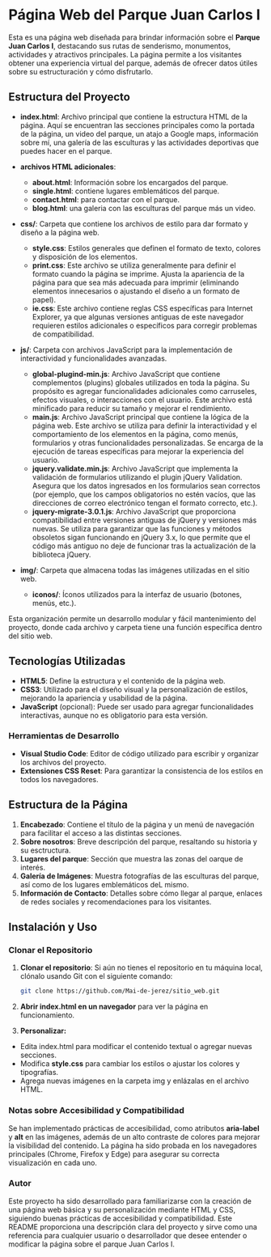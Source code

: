 # Página Web del Parque Juan Carlos I

Esta es una página web diseñada para brindar información sobre el **Parque Juan Carlos I**, destacando sus rutas de senderismo, monumentos, actividades y atractivos principales. La página permite a los visitantes obtener una experiencia virtual del parque, además de ofrecer datos útiles sobre su estructuración y cómo disfrutarlo.

## Estructura del Proyecto

- **index.html**: Archivo principal que contiene la estructura HTML de la página. Aquí se encuentran las secciones principales como la portada de la página, un video del parque, un atajo a Google maps, información sobre mí, una galería de las esculturas y las actividades deportivas que puedes hacer en el parque.

- **archivos HTML adicionales**:
  - **about.html**: Información sobre los encargados del parque.
  - **single.html**: contiene lugares emblemáticos del parque.
  - **contact.html**: para contactar con el parque.
  - **blog.html**: una galeria con las esculturas del parque más un video.
    

- **css/**: Carpeta que contiene los archivos de estilo para dar formato y diseño a la página web.
  - **style.css**: Estilos generales que definen el formato de texto, colores y disposición de los elementos.
  - **print.css**: Este archivo se utiliza generalmente para definir el formato cuando la página se imprime. Ajusta la apariencia de la página 
    para que sea más adecuada para imprimir (eliminando elementos innecesarios o ajustando el diseño a un formato de papel).
  - **ie.css**: Este archivo contiene reglas CSS específicas para Internet Explorer, ya que algunas versiones antiguas de este navegador 
    requieren estilos adicionales o específicos para corregir problemas de compatibilidad.

- **js/**: Carpeta con archivos JavaScript para la implementación de interactividad y funcionalidades avanzadas.
  - **global-plugind-min.js**: Archivo JavaScript que contiene complementos (plugins) globales utilizados en toda la página. Su propósito es 
    agregar funcionalidades adicionales como carruseles, efectos visuales, o interacciones con el usuario. Este archivo está minificado para 
    reducir su tamaño y mejorar el rendimiento.
  - **main.js**: Archivo JavaScript principal que contiene la lógica de la página web. Este archivo se utiliza para definir la interactividad y 
    el comportamiento de los elementos en la página, como menús, formularios y otras funcionalidades personalizadas. Se encarga de la ejecución 
    de tareas específicas para mejorar la experiencia del usuario.
  - **jquery.validate.min.js**: Archivo JavaScript que implementa la validación de formularios utilizando el plugin jQuery Validation. Asegura 
    que los datos ingresados en los formularios sean correctos (por ejemplo, que los campos obligatorios no estén vacíos, que las direcciones de      correo electrónico tengan el formato correcto, etc.).
  - **jquery-migrate-3.0.1.js**: Archivo JavaScript que proporciona compatibilidad entre versiones antiguas de jQuery y versiones más nuevas. Se      utiliza para garantizar que las funciones y métodos obsoletos sigan funcionando en jQuery 3.x, lo que permite que el código más antiguo no        deje de funcionar tras la actualización de la biblioteca jQuery.

- **img/**: Carpeta que almacena todas las imágenes utilizadas en el sitio web.
  - **iconos/**: Íconos utilizados para la interfaz de usuario (botones, menús, etc.).

Esta organización permite un desarrollo modular y fácil mantenimiento del proyecto, donde cada archivo y carpeta tiene una función específica dentro del sitio web.

## Tecnologías Utilizadas

- **HTML5**: Define la estructura y el contenido de la página web.
- **CSS3**: Utilizado para el diseño visual y la personalización de estilos, mejorando la apariencia y usabilidad de la página.
- **JavaScript** (opcional): Puede ser usado para agregar funcionalidades interactivas, aunque no es obligatorio para esta versión.

### Herramientas de Desarrollo

- **Visual Studio Code**: Editor de código utilizado para escribir y organizar los archivos del proyecto.
- **Extensiones CSS Reset**: Para garantizar la consistencia de los estilos en todos los navegadores.

## Estructura de la Página

1. **Encabezado**: Contiene el título de la página y un menú de navegación para facilitar el acceso a las distintas secciones.
2. **Sobre nosotros**: Breve descripción del parque, resaltando su historia y su esctructura.
3. **Lugares del parque**: Sección que muestra las zonas del oarque de interés.
4. **Galería de Imágenes**: Muestra fotografías de las esculturas del parque, así como de los lugares emblemáticos deL mismo.
5. **Información de Contacto**: Detalles sobre cómo llegar al parque, enlaces de redes sociales y recomendaciones para los visitantes.

## Instalación y Uso

### Clonar el Repositorio

1. **Clonar el repositorio**: 
   Si aún no tienes el repositorio en tu máquina local, clónalo usando Git con el siguiente comando:

   ```bash
   git clone https://github.com/Mai-de-jerez/sitio_web.git

2. **Abrir index.html en un navegador** para ver la página en funcionamiento.
   
3. **Personalizar:**
- Edita index.html para modificar el contenido textual o agregar nuevas secciones. 
- Modifica **style.css** para cambiar los estilos o ajustar los colores y tipografías. 
- Agrega nuevas imágenes en la carpeta img y enlázalas en el archivo HTML.

### Notas sobre Accesibilidad y Compatibilidad 

Se han implementado prácticas de accesibilidad, como atributos **aria-label** y **alt** 
en las imágenes, además de un alto contraste de colores para mejorar la visibilidad del 
contenido. La página ha sido probada en los navegadores principales (Chrome, Firefox 
y Edge) para asegurar su correcta visualización en cada uno. 

### Autor 

Este proyecto ha sido desarrollado para familiarizarse con la creación de una página 
web básica y su personalización mediante HTML y CSS, siguiendo buenas prácticas de 
accesibilidad y compatibilidad. 
Este README proporciona una descripción clara del proyecto y sirve como una 
referencia para cualquier usuario o desarrollador que desee entender o modificar la 
página sobre el parque Juan Carlos I.

